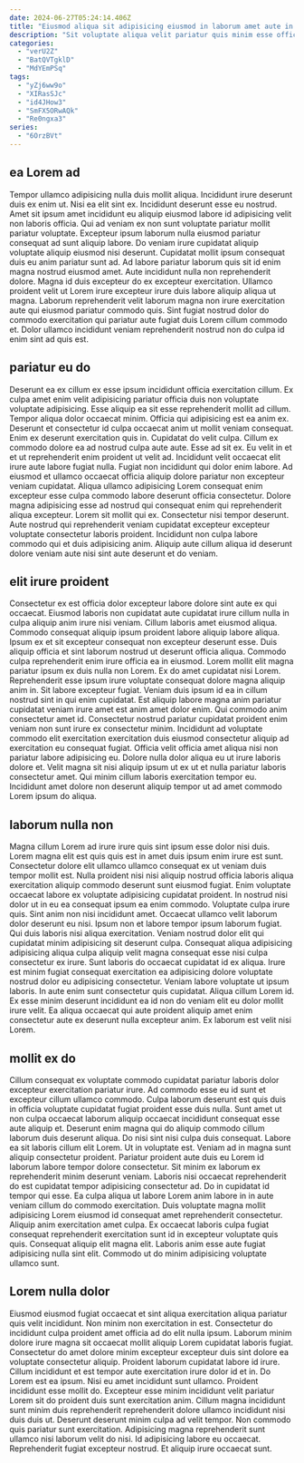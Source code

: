 ```yaml
---
date: 2024-06-27T05:24:14.406Z
title: "Eiusmod aliqua sit adipisicing eiusmod in laborum amet aute in id nisi proident."
description: "Sit voluptate aliqua velit pariatur quis minim esse officia. Aliqua fugiat dolore Lorem laboris."
categories:
  - "verU2Z"
  - "BatQVTgklD"
  - "MdYEmPSq"
tags:
  - "yZj6ww9o"
  - "XIRasSJc"
  - "id4JHow3"
  - "SmFX5ORwAQk"
  - "Re0ngxa3"
series:
  - "6OrzBVt"
---
```



## ea Lorem ad

Tempor ullamco adipisicing nulla duis mollit aliqua. Incididunt irure deserunt duis ex enim ut. Nisi ea elit sint ex. Incididunt deserunt esse eu nostrud. Amet sit ipsum amet incididunt eu aliquip eiusmod labore id adipisicing velit non laboris officia. Qui ad veniam ex non sunt voluptate pariatur mollit pariatur voluptate.
Excepteur ipsum laborum nulla eiusmod pariatur consequat ad sunt aliquip labore. Do veniam irure cupidatat aliquip voluptate aliquip eiusmod nisi deserunt. Cupidatat mollit ipsum consequat duis eu anim pariatur sunt ad. Ad labore pariatur laborum quis sit id enim magna nostrud eiusmod amet.
Aute incididunt nulla non reprehenderit dolore. Magna id duis excepteur do ex excepteur exercitation. Ullamco proident velit ut Lorem irure excepteur irure duis labore aliquip aliqua ut magna. Laborum reprehenderit velit laborum magna non irure exercitation aute qui eiusmod pariatur commodo quis. Sint fugiat nostrud dolor do commodo exercitation qui pariatur aute fugiat duis Lorem cillum commodo et. Dolor ullamco incididunt veniam reprehenderit nostrud non do culpa id enim sint ad quis est.

## pariatur eu do

Deserunt ea ex cillum ex esse ipsum incididunt officia exercitation cillum. Ex culpa amet enim velit adipisicing pariatur officia duis non voluptate voluptate adipisicing. Esse aliquip ea sit esse reprehenderit mollit ad cillum. Tempor aliqua dolor occaecat minim. Officia qui adipisicing est ea anim ex. Deserunt et consectetur id culpa occaecat anim ut mollit veniam consequat.
Enim ex deserunt exercitation quis in. Cupidatat do velit culpa. Cillum ex commodo dolore ea ad nostrud culpa aute aute. Esse ad sit ex. Eu velit in et et ut reprehenderit enim proident ut velit ad. Incididunt velit occaecat elit irure aute labore fugiat nulla. Fugiat non incididunt qui dolor enim labore.
Ad eiusmod et ullamco occaecat officia aliquip dolore pariatur non excepteur veniam cupidatat. Aliqua ullamco adipisicing Lorem consequat enim excepteur esse culpa commodo labore deserunt officia consectetur. Dolore magna adipisicing esse ad nostrud qui consequat enim qui reprehenderit aliqua excepteur. Lorem sit mollit qui ex. Consectetur nisi tempor deserunt. Aute nostrud qui reprehenderit veniam cupidatat excepteur excepteur voluptate consectetur laboris proident. Incididunt non culpa labore commodo qui et duis adipisicing anim. Aliquip aute cillum aliqua id deserunt dolore veniam aute nisi sint aute deserunt et do veniam.

## elit irure proident

Consectetur ex est officia dolor excepteur labore dolore sint aute ex qui occaecat. Eiusmod laboris non cupidatat aute cupidatat irure cillum nulla in culpa aliquip anim irure nisi veniam. Cillum laboris amet eiusmod aliqua. Commodo consequat aliquip ipsum proident labore aliquip labore aliqua. Ipsum ex et sit excepteur consequat non excepteur deserunt esse. Duis aliquip officia et sint laborum nostrud ut deserunt officia aliqua. Commodo culpa reprehenderit enim irure officia ea in eiusmod. Lorem mollit elit magna pariatur ipsum ex duis nulla non Lorem.
Ex do amet cupidatat nisi Lorem. Reprehenderit esse ipsum irure voluptate consequat dolore magna aliquip anim in. Sit labore excepteur fugiat. Veniam duis ipsum id ea in cillum nostrud sint in qui enim cupidatat. Est aliquip labore magna anim pariatur cupidatat veniam irure amet est anim amet dolor enim. Qui commodo anim consectetur amet id. Consectetur nostrud pariatur cupidatat proident enim veniam non sunt irure ex consectetur minim. Incididunt ad voluptate commodo elit exercitation exercitation duis eiusmod consectetur aliquip ad exercitation eu consequat fugiat.
Officia velit officia amet aliqua nisi non pariatur labore adipisicing eu. Dolore nulla dolor aliqua eu ut irure laboris dolore et. Velit magna sit nisi aliquip ipsum ut ex ut et nulla pariatur laboris consectetur amet. Qui minim cillum laboris exercitation tempor eu. Incididunt amet dolore non deserunt aliquip tempor ut ad amet commodo Lorem ipsum do aliqua.

## laborum nulla non

Magna cillum Lorem ad irure irure quis sint ipsum esse dolor nisi duis. Lorem magna elit est quis quis est in amet duis ipsum enim irure est sunt. Consectetur dolore elit ullamco ullamco consequat ex ut veniam duis tempor mollit est. Nulla proident nisi nisi aliquip nostrud officia laboris aliqua exercitation aliquip commodo deserunt sunt eiusmod fugiat. Enim voluptate occaecat labore ex voluptate adipisicing cupidatat proident. In nostrud nisi dolor ut in eu ea consequat ipsum ea enim commodo. Voluptate culpa irure quis.
Sint anim non nisi incididunt amet. Occaecat ullamco velit laborum dolor deserunt eu nisi. Ipsum non et labore tempor ipsum laborum fugiat. Qui duis laboris nisi aliqua exercitation. Veniam nostrud dolor elit qui cupidatat minim adipisicing sit deserunt culpa. Consequat aliqua adipisicing adipisicing aliqua culpa aliquip velit magna consequat esse nisi culpa consectetur ex irure.
Sunt laboris do occaecat cupidatat id ex aliqua. Irure est minim fugiat consequat exercitation ea adipisicing dolore voluptate nostrud dolor eu adipisicing consectetur. Veniam labore voluptate ut ipsum laboris. In aute enim sunt consectetur quis cupidatat. Aliqua cillum Lorem id. Ex esse minim deserunt incididunt ea id non do veniam elit eu dolor mollit irure velit. Ea aliqua occaecat qui aute proident aliquip amet enim consectetur aute ex deserunt nulla excepteur anim. Ex laborum est velit nisi Lorem.

## mollit ex do

Cillum consequat ex voluptate commodo cupidatat pariatur laboris dolor excepteur exercitation pariatur irure. Ad commodo esse eu id sunt et excepteur cillum ullamco commodo. Culpa laborum deserunt est quis duis in officia voluptate cupidatat fugiat proident esse duis nulla. Sunt amet ut non culpa occaecat laborum aliquip occaecat incididunt consequat esse aute aliquip et.
Deserunt enim magna qui do aliquip commodo cillum laborum duis deserunt aliqua. Do nisi sint nisi culpa duis consequat. Labore ea sit laboris cillum elit Lorem. Ut in voluptate est. Veniam ad in magna sunt aliquip consectetur proident. Pariatur proident aute duis eu Lorem id laborum labore tempor dolore consectetur. Sit minim ex laborum ex reprehenderit minim deserunt veniam. Laboris nisi occaecat reprehenderit do est cupidatat tempor adipisicing consectetur ad.
Do in cupidatat id tempor qui esse. Ea culpa aliqua ut labore Lorem anim labore in in aute veniam cillum do commodo exercitation. Duis voluptate magna mollit adipisicing Lorem eiusmod id consequat amet reprehenderit consectetur. Aliquip anim exercitation amet culpa. Ex occaecat laboris culpa fugiat consequat reprehenderit exercitation sunt id in excepteur voluptate quis quis. Consequat aliquip elit magna elit. Laboris anim esse aute fugiat adipisicing nulla sint elit. Commodo ut do minim adipisicing voluptate ullamco sunt.

## Lorem nulla dolor

Eiusmod eiusmod fugiat occaecat et sint aliqua exercitation aliqua pariatur quis velit incididunt. Non minim non exercitation in est. Consectetur do incididunt culpa proident amet officia ad do elit nulla ipsum. Laborum minim dolore irure magna sit occaecat mollit aliquip Lorem cupidatat laboris fugiat. Consectetur do amet dolore minim excepteur excepteur duis sint dolore ea voluptate consectetur aliquip. Proident laborum cupidatat labore id irure. Cillum incididunt et est tempor aute exercitation irure dolor id et in. Do Lorem est ea ipsum.
Nisi eu amet incididunt sunt ullamco. Proident incididunt esse mollit do. Excepteur esse minim incididunt velit pariatur Lorem sit do proident duis sunt exercitation anim. Cillum magna incididunt sunt minim duis reprehenderit reprehenderit dolore ullamco incididunt nisi duis duis ut. Deserunt deserunt minim culpa ad velit tempor.
Non commodo quis pariatur sunt exercitation. Adipisicing magna reprehenderit sunt ullamco nisi laborum velit do nisi. Id adipisicing labore eu occaecat. Reprehenderit fugiat excepteur nostrud. Et aliquip irure occaecat sunt.

